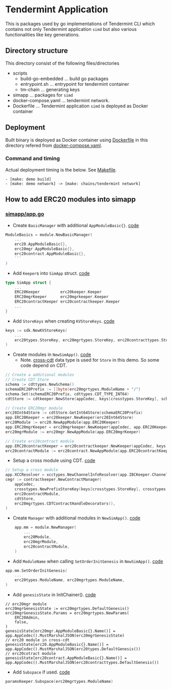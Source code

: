 # Tendermint Application
This is packages used by go implementations of Tendermint CLI which contains not only Tendermint application `simd` but also various functionalities like key generations.

## Directory structure
This directory consist of the following files/directories  
- scripts
  - build-go-embedded ... build go packages
  - entrypoint.sh ... entrypoint for tendermint container
  - tm-chain ... generating keys 
- simapp ... packages for `simd`
- docker-compose.yaml ... tendermint network.
- Dockerfile ... Tendermint application `simd` is deployed as Docker container 

## Deployment
Built binary is deployed as Docker container using [Dockerfile](https://github.com/datachainlab/fabric-tendermint-cross-demo/blob/main/demo/chains/tendermint/Dockerfile) in this directory refered from [docker-compose.yaml](https://github.com/datachainlab/fabric-tendermint-cross-demo/blob/main/demo/chains/tendermint/docker-compose.yaml).

### Command and timing
Actual deployment timing is the below. See [Makefile](https://github.com/datachainlab/fabric-tendermint-cross-demo/blob/main/demo/Makefile#L15).
```
- [make: demo build]
- [make: demo network] -> [make: chains/tendermint network]
```


## How to add ERC20 modules into simapp
### [simapp/app.go](https://github.com/datachainlab/fabric-tendermint-cross-demo/blob/main/demo/chains/tendermint/simapp/app.go)
- Create `BasicManager` with additional `AppModuleBasic{}`. [code](https://github.com/datachainlab/fabric-tendermint-cross-demo/blob/main/demo/chains/tendermint/simapp/app.go#L157-L159)
```go
ModuleBasics = module.NewBasicManager(
	...
	erc20.AppModuleBasic{},
	erc20mgr.AppModuleBasic{},
	erc20contract.AppModuleBasic{},
	```
)
```

- Add `Keeper`s into `SimApp` struct. [code](https://github.com/datachainlab/fabric-tendermint-cross-demo/blob/main/demo/chains/tendermint/simapp/app.go#L219-L221)
```go
type SimApp struct {
	...
	ERC20Keeper         erc20keeper.Keeper
	ERC20mgrKeeper      erc20mgrkeeper.Keeper
	ERC20contractKeeper erc20contractkeeper.Keeper
	...
}
```

- Add `StoreKeys` when creating `KVStoreKeys`. [code](https://github.com/datachainlab/fabric-tendermint-cross-demo/blob/main/demo/chains/tendermint/simapp/app.go#L272)
```go
keys := sdk.NewKVStoreKeys(
	...
	erc20types.StoreKey, erc20mgrtypes.StoreKey, erc20contracttypes.StoreKey,
)
```

- Create modules in `NewSimApp()`. [code](https://github.com/datachainlab/fabric-tendermint-cross-demo/blob/main/demo/chains/tendermint/simapp/app.go#L361-L377)
  - Note. [cross-cdt](https://github.com/datachainlab/cross-cdt) data type is used for `Store` in this demo. So some code depend on CDT.
```go
// Create a additional modules
// Create CDT Store
schema := cdttypes.NewSchema()
schemaERC20Prefix := []byte(erc20mgrtypes.ModuleName + "/")
schema.Set(schemaERC20Prefix, cdttypes.CDT_TYPE_INT64)
cdtStore := cdtkeeper.NewStore(appCodec, keys[crosstypes.StoreKey], schema)

// Create ERC20mgr module
erc20Int64Store := cdtStore.GetInt64Store(schemaERC20Prefix)
app.ERC20Keeper = erc20keeper.NewKeeper(erc20Int64Store)
erc20Module := erc20.NewAppModule(app.ERC20Keeper)
app.ERC20mgrKeeper = erc20mgrkeeper.NewKeeper(appCodec, app.ERC20Keeper, app.GetSubspace(erc20mgrtypes.ModuleName))
erc20mgrModule := erc20mgr.NewAppModule(app.ERC20mgrKeeper)

// Create erc20contract module
app.ERC20contractKeeper = erc20contractkeeper.NewKeeper(appCodec, keys[erc20contracttypes.StoreKey], app.ERC20mgrKeeper)
erc20contractModule := erc20contract.NewAppModule(app.ERC20contractKeeper)
```

- Setup a cross module using CDT. [code](https://github.com/datachainlab/fabric-tendermint-cross-demo/blob/main/demo/chains/tendermint/simapp/app.go#L379-L387)
```go
// Setup a cross module
app.XCCResolver = xcctypes.NewChannelInfoResolver(app.IBCKeeper.ChannelKeeper)
cmgr := contractkeeper.NewContractManager(
	appCodec,
	crosstypes.NewPrefixStoreKey(keys[crosstypes.StoreKey], crosstypes.ContractManagerPrefix),
	erc20contractModule,
	cdtStore,
	erc20mgrtypes.CDTContractHandleDecorators(),
)
```

- Create `Manager` with additional modules in `NewSimApp()`. [code](https://github.com/datachainlab/fabric-tendermint-cross-demo/blob/main/demo/chains/tendermint/simapp/app.go#L460-L462)
```go
	app.mm = module.NewManager(
		...
		erc20Module,
		erc20mgrModule,
		erc20contractModule,
	)
```

- Add `ModuleName` when calling `SetOrderInitGenesis` in `NewSimApp()`. [code](https://github.com/datachainlab/fabric-tendermint-cross-demo/blob/main/demo/chains/tendermint/simapp/app.go#L484)
```go
app.mm.SetOrderInitGenesis(
	...
	erc20types.ModuleName, erc20mgrtypes.ModuleName,
)
```

- Add `genesisState` in InitChainer(). [code](https://github.com/datachainlab/fabric-tendermint-cross-demo/blob/main/demo/chains/tendermint/simapp/app.go#L600-L610)
```
// erc20mgr module
erc20mgrGenesisState := erc20mgrtypes.DefaultGenesis()
erc20mgrGenesisState.Params = erc20mgrtypes.NewParams(
	ERC20Admin,
	false,
)
genesisState[erc20mgr.AppModuleBasic{}.Name()] = app.AppCodec().MustMarshalJSON(erc20mgrGenesisState)
// erc20 module in cross-cdt
genesisState[erc20.AppModuleBasic{}.Name()] = app.AppCodec().MustMarshalJSON(erc20types.DefaultGenesis())
// erc20cotract module
genesisState[erc20contract.AppModuleBasic{}.Name()] = app.AppCodec().MustMarshalJSON(erc20contracttypes.DefaultGenesis())
```

- Add `Subspace` if used. [code](https://github.com/datachainlab/fabric-tendermint-cross-demo/blob/main/demo/chains/tendermint/simapp/app.go#L762)
```go
paramsKeeper.Subspace(erc20mgrtypes.ModuleName)
```
